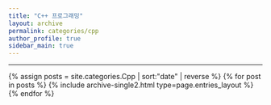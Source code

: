 ```yaml
---
title: "C++ 프로그래밍"
layout: archive
permalink: categories/cpp
author_profile: true
sidebar_main: true
---
```


<!-- 공백이 포함되어 있는 카테고리 이름의 경우 site.categories['a b c'] 이런식으로! -->

***

{% assign posts = site.categories.Cpp | sort:"date" | reverse %}
{% for post in posts %} {% include archive-single2.html type=page.entries_layout %} {% endfor %}
